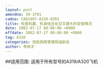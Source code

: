 ```yaml
---
layout: post
amendno: 39-3701
cadno: CAD1997-A320-02R1
title: 检查机翼、机身结合处交叉接头的安装情况
date: 2002-07-17 00:00:00 +0800
effdate: 2002-07-17 00:00:00 +0800
tag: A320
categories: 民航西南管理局适航处
author: 李栋才
---
```


##适用范围:
适用于所有型号的A319/A320飞机

